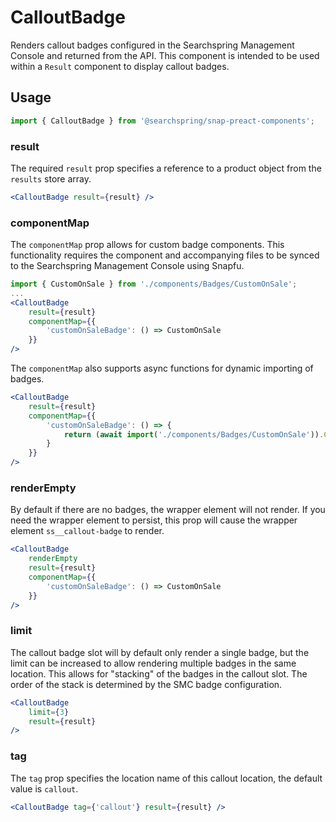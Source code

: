 # CalloutBadge

Renders callout badges configured in the Searchspring Management Console and returned from the API. This component is intended to be used within a `Result` component to display callout badges.

## Usage
```jsx
import { CalloutBadge } from '@searchspring/snap-preact-components';
```

### result
The required `result` prop specifies a reference to a product object from the `results` store array.

```jsx
<CalloutBadge result={result} />
```

### componentMap
The `componentMap` prop allows for custom badge components. This functionality requires the component and accompanying files to be synced to the Searchspring Management Console using Snapfu.

```jsx
import { CustomOnSale } from './components/Badges/CustomOnSale';
...
<CalloutBadge 
    result={result} 
    componentMap={{
        'customOnSaleBadge': () => CustomOnSale
    }}
/>
```

The `componentMap` also supports async functions for dynamic importing of badges.

```jsx
<CalloutBadge 
    result={result} 
    componentMap={{
        'customOnSaleBadge': () => {
            return (await import('./components/Badges/CustomOnSale')).CustomOnSale;
        }
    }}
/>
```

### renderEmpty
By default if there are no badges, the wrapper element will not render. If you need the wrapper element to persist, this prop will cause the wrapper element `ss__callout-badge` to render.

```jsx
<CalloutBadge
    renderEmpty
    result={result} 
    componentMap={{
        'customOnSaleBadge': () => CustomOnSale
    }}
/>
```

### limit
The callout badge slot will by default only render a single badge, but the limit can be increased to allow rendering multiple badges in the same location. This allows for "stacking" of the badges in the callout slot. The order of the stack is determined by the SMC badge configuration.

```jsx
<CalloutBadge
    limit={3}
    result={result} 
/>
```

### tag
The `tag` prop specifies the location name of this callout location, the default value is `callout`. 

```jsx
<CalloutBadge tag={'callout'} result={result} />
```
